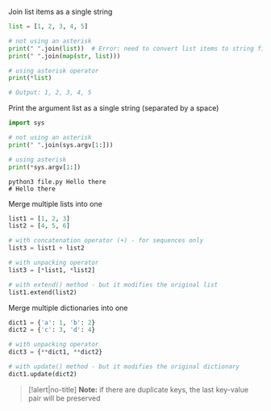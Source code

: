 

Join list items as a single string 

```python error:4
list = [1, 2, 3, 4, 5]

# not using an asterisk 
print(" ".join(list))  # Error: need to convert list items to string first
print(" ".join(map(str, list)))

# using asterisk operator
print(*list)

# Output: 1, 2, 3, 4, 5
```

Print the argument list as a single string (separated by a space)

```python
import sys

# not using an asterisk
print(" ".join(sys.argv[1:]))

# using asterisk
print(*sys.argv[1:])
```

```shell
python3 file.py Hello there
# Hello there
```

Merge multiple lists into one

```python 
list1 = [1, 2, 3]
list2 = [4, 5, 6]

# with concatenation operator (+) - for sequences only
list3 = list1 + list2

# with unpacking operator
list3 = [*list1, *list2]

# with extend() method - but it modifies the original list
list1.extend(list2)
```

Merge multiple dictionaries into one

```python
dict1 = {'a': 1, 'b': 2}
dict2 = {'c': 3, 'd': 4}

# with unpacking operator
dict3 = {**dict1, **dict2}

# with update() method - but it modifies the original dictionary
dict1.update(dict2)
```

> [!alert|no-title]
> **Note:** if there are duplicate keys, the last key-value pair will be preserved